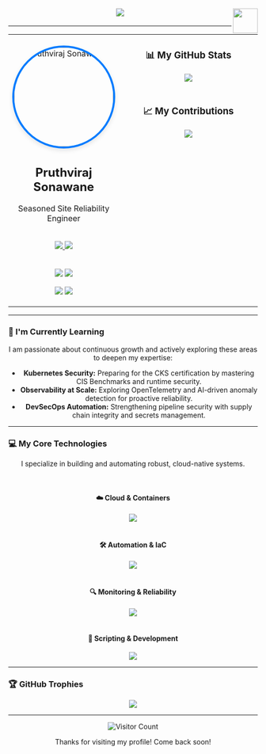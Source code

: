 <div align="center">
  <img src="https://media.giphy.com/media/qgM9CjE6v0n7oT4t9b/giphy.gif" width="50" align="right" />
  <h1>
    <img src="https://readme-typing-svg.herokuapp.com/?font=Montserrat&weight=600&size=30&center=true&vCenter=true&width=500&height=50&lines=Hi,+I'm+Pruthviraj+Sonawane;Site+Reliability+Engineer;Cloud-Native+Expert;DevOps+and+Automation+Enthusiast;" />
  </h1>
</div>

---

<table width="100%">
  <tr>
    <td width="35%" valign="top">
      <div align="center">
        <br>
        <img src="https://avatars.githubusercontent.com/u/thesyscoder?v=4" alt="Pruthviraj Sonawane" width="200" style="border-radius: 50%; border: 4px solid #007bff; box-shadow: 0 4px 10px rgba(0, 0, 0, 0.1);" />
        <h2>Pruthviraj Sonawane</h2>
        <p>Seasoned Site Reliability Engineer</p>
        <br>
        <a href="https://www.linkedin.com/in/thesyscoder/">
          <img src="https://img.shields.io/badge/LinkedIn-Connect-blue?style=for-the-badge&logo=linkedin" />
        </a>
        <a href="https://medium.com/@thesyscoder">
          <img src="https://img.shields.io/badge/Medium-Blog-black?style=for-the-badge&logo=medium" />
        </a>
        <br><br>
        <p>
          <img src="https://img.shields.io/badge/Certified-CKA-2156FF?style=for-the-badge" />
          <img src="https://img.shields.io/badge/Certified-CKAD-2156FF?style=for-the-badge" />
        </p>
        <p>
          <img src="https://img.shields.io/badge/Certified-KCNA-2156FF?style=for-the-badge" />
          <img src="https://img.shields.io/badge/Certified-Azure-0078D4?style=for-the-badge" />
        </p>
      </div>
    </td>
    <td width="65%" valign="top">
      <div align="center">
        <h3>📊 My GitHub Stats</h3>
        <img src="https://github-readme-stats.vercel.app/api?username=thesyscoder&show_icons=true&theme=default&count_private=true&hide_border=true&title_color=007bff&icon_color=007bff&text_color=444444" />
        <br>
        <br>
        <h3>📈 My Contributions</h3>
        <img src="https://github-readme-streak-stats.herokuapp.com/?user=thesyscoder&theme=default&hide_border=true" />
      </div>
    </td>
  </tr>
</table>

---

### 🌱 I'm Currently Learning

<div align="center">
  <p>
    I am passionate about continuous growth and actively exploring these areas to deepen my expertise:
  </p>
  <ul>
    <li><b>Kubernetes Security:</b> Preparing for the CKS certification by mastering CIS Benchmarks and runtime security.</li>
    <li><b>Observability at Scale:</b> Exploring OpenTelemetry and AI-driven anomaly detection for proactive reliability.</li>
    <li><b>DevSecOps Automation:</b> Strengthening pipeline security with supply chain integrity and secrets management.</li>
  </ul>
</div>

---

### 💻 My Core Technologies

<div align="center">
  <p>I specialize in building and automating robust, cloud-native systems.</p>
  <br>
  <h4>☁️ Cloud & Containers</h4>
  <img src="https://skillicons.dev/icons?i=azure,gcp,kubernetes,docker,linkerd,argocd" />
  <br><br>
  <h4>🛠️ Automation & IaC</h4>
  <img src="https://skillicons.dev/icons?i=terraform,ansible,githubactions,azuredevops" />
  <br><br>
  <h4>🔍 Monitoring & Reliability</h4>
  <img src="https://skillicons.dev/icons?i=prometheus,grafana" />
  <br><br>
  <h4>🐍 Scripting & Development</h4>
  <img src="https://skillicons.dev/icons?i=go,python,bash" />
</div>

---

### 🏆 GitHub Trophies

<div align="center">
  <img src="https://github-profile-trophy.vercel.app/?username=thesyscoder&theme=flat&no-bg=true&column=6" />
</div>

---

<div align="center">
  <img src="https://profile-counter.glitch.me/thesyscoder/count.svg" alt="Visitor Count" />
  <p>Thanks for visiting my profile! Come back soon!</p>
</div>
